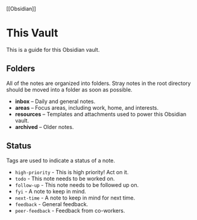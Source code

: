 [[Obsidian]]

# This Vault

This is a guide for this Obsidian vault.

## Folders

All of the notes are organized into folders. Stray notes in the root directory should be moved into a folder as soon as possible.

- **inbox** – Daily and general notes.
- **areas** – Focus areas, including work, home, and interests.
- **resources** – Templates and attachments used to power this Obsidian vault.
- **archived** – Older notes.

## Status

Tags are used to indicate a status of a note.

- `high-priority` - This is high priority! Act on it.
- `todo` - This note needs to be worked on.
- `follow-up` - This note needs to be followed up on.
- `fyi` - A note to keep in mind.
- `next-time` - A note to keep in mind for next time.
- `feedback` - General feedback.
- `peer-feedback` - Feedback from co-workers.

